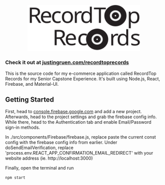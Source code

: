<p align="center">
  <img width="360" src="./src/RTR_Logo.svg">
</p>

### Check it out at [justingruen.com/recordtoprecords](http://www.justingruen.com/recordtoprecords/)

This is the source code for my e-commerce application called RecordTop Records for my Senior Capstone Experience. It's built using Node.js, React,
Firebase, and Material-UI.

## Getting Started

First, head to [console.firebase.google.com](https://console.firebase.google.com/) and add a new project. Afterwards, head to the project settings
and grab the firebase config info. While there, head to the Authentication tab and enable Email/Password sign-in methods.

In ./src/components/Firebase/firebase.js, replace paste the current const config with the firebase config info from earlier. Under doSendEmailVerification, 
replace 'process.env.REACT_APP_CONFIRMATION_EMAIL_REDIRECT' with your website address (ie. http://localhost:3000)

Finally, open the terminal and run 
```bash
npm start
```
